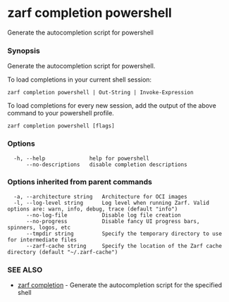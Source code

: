 # zarf completion powershell

Generate the autocompletion script for powershell

### Synopsis

Generate the autocompletion script for powershell.

To load completions in your current shell session:

	zarf completion powershell | Out-String | Invoke-Expression

To load completions for every new session, add the output of the above command
to your powershell profile.


```
zarf completion powershell [flags]
```

### Options

```
  -h, --help              help for powershell
      --no-descriptions   disable completion descriptions
```

### Options inherited from parent commands

```
  -a, --architecture string   Architecture for OCI images
  -l, --log-level string      Log level when running Zarf. Valid options are: warn, info, debug, trace (default "info")
      --no-log-file           Disable log file creation
      --no-progress           Disable fancy UI progress bars, spinners, logos, etc
      --tmpdir string         Specify the temporary directory to use for intermediate files
      --zarf-cache string     Specify the location of the Zarf cache directory (default "~/.zarf-cache")
```

### SEE ALSO

* [zarf completion](zarf_completion.md)	 - Generate the autocompletion script for the specified shell

